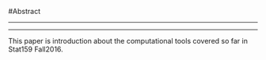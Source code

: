 #Abstract
***
***

This paper is introduction about the computational tools covered so far in Stat159 Fall2016.



